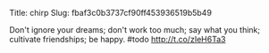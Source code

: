 Title: chirp
Slug: fbaf3c0b3737cf90ff453936519b5b49

Don't ignore your dreams; don't work too much; say what you think; cultivate friendships; be happy. #todo <a href="http://t.co/zIeH6Ta3">http://t.co/zIeH6Ta3</a>
